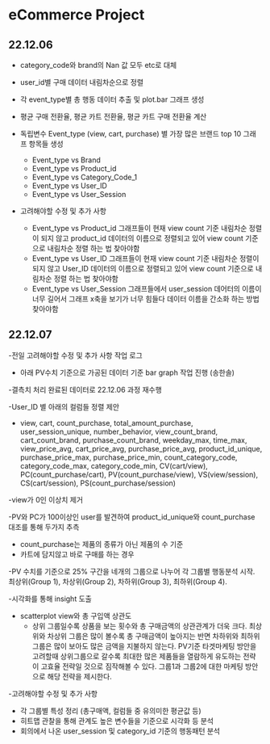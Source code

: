 # eCommerce Project


## 22.12.06

- category_code와 brand의 Nan 값 모두 etc로 대체
- user_id별 구매 데이터 내림차순으로 정렬
- 각 event_type별 총 행동 데이터 추출 및 plot.bar 그래프 생성
- 평균 구매 전환율, 평균 카트 전환율, 평균 카트 구매 전환율 계산

- 독립변수 Event_type (view, cart, purchase) 별 가장 많은 브랜드 top 10 그래프 항목들 생성
  - Event_type vs Brand 
  - Event_type vs Product_id
  - Event_type vs Category_Code_1
  - Event_type vs User_ID
  - Event_type vs User_Session

- 고려해야할 수정 및 추가 사항
  - Event_type vs Product_id 그래프들이 현재 view count 기준 내림차순 정렬이 되지 않고 product_id 데이터의 이름으로 정렬되고 있어 view count 기준으로 내림차순 정렬 하는 법 찾아야함
  - Event_type vs User_ID 그래프들이 현재 view count 기준 내림차순 정렬이 되지 않고 User_ID 데이터의 이름으로 정렬되고 있어 view count 기준으로 내림차순 정렬 하는 법 찾아야함
  - Event_type vs User_Session 그래프들에서 user_session 데어터의 이름이 너무 길어서 그래프 x축을 보기가 너무 힘들다 데이터 이름을 간소화 하는 방법 찾아야함



## 22.12.07


-전일 고려해야할 수정 및 추가 사항 작업 로그
 - 아래 PV수치 기준으로 가공된 데이터 기준 bar graph 작업 진행 (송한솔) 

-결측치 처리 완료된 데이터로 22.12.06 과정 재수행

-User_ID 별 아래의 컬럼들 정렬 제안
  - view, cart, count_purchase, total_amount_purchase, user_session_unique, number_behavior, view_count_brand, cart_count_brand, purchase_count_brand, weekday_max, time_max, view_price_avg, cart_price_avg, purchase_price_avg, product_id_unique, purchase_price_max, purchase_price_min, count_category_code, category_code_max, category_code_min, CV(cart/view), PC(count_purchase/cart), PV(count_purchase/view), VS(view/session), CS(cart/session), PS(count_purchase/session)

-view가 0인 이상치 제거

-PV와 PC가 100이상인 user를 발견하여 product_id_unique와 count_purchase 대조를 통해 두가지 추측
  - count_purchase는 제품의 종류가 아닌 제품의 수 기준
  - 카트에 담지않고 바로 구매를 하는 경우
 
-PV 수치를 기준으로 25% 구간을 네개의 그룹으로 나누어 각 그룹별 행동분석 시작. 최상위(Group 1), 차상위(Group 2), 차하위(Group 3), 최하위(Group 4).
 
-시각화를 통해 insight 도출 
  - scatterplot view와 총 구입액 상관도
    - 상위 그룹일수록 상품을 보는 횟수와 총 구매금액의 상관관계가 더욱 크다. 최상위와 차상위 그룹은 많이 볼수록 총 구매금액이 높아지는 반면 차하위와 최하위 그룹은 많이 보아도 많은 금액을 지불하지 않는다. PV기준 타겟마케팅 방안을 고려할때 상위그룹으로 갈수록 최대한 많은 제품들을 열람하게 유도하는 전략이 고효율 전략일 것으로 짐작해볼 수 있다. 그룹1과 그룹2에 대한 마케팅 방안으로 해당 전략을 제시한다.
 
 
-고려해야할 수정 및 추가 사항
 - 각 그룹별 특성 정리 (총구매액, 컬럼들 중 유의미한 평균값 등)
 - 히트맵 관찰을 통해 관계도 높은 변수들을 기준으로 시각화 등 분석
 - 회의에서 나온 user_session 및 category_id 기준의 행동패턴 분석
